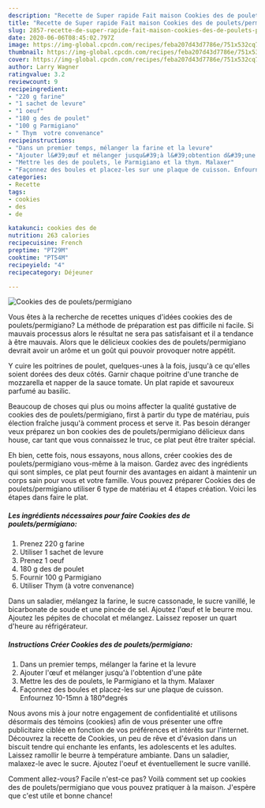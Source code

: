 ```yaml
---
description: "Recette de Super rapide Fait maison Cookies des de poulets/permigiano"
title: "Recette de Super rapide Fait maison Cookies des de poulets/permigiano"
slug: 2857-recette-de-super-rapide-fait-maison-cookies-des-de-poulets-permigiano
date: 2020-06-06T08:45:02.797Z
image: https://img-global.cpcdn.com/recipes/feba207d43d7786e/751x532cq70/cookies-des-de-pouletspermigiano-photo-principale-de-la-recette.jpg
thumbnail: https://img-global.cpcdn.com/recipes/feba207d43d7786e/751x532cq70/cookies-des-de-pouletspermigiano-photo-principale-de-la-recette.jpg
cover: https://img-global.cpcdn.com/recipes/feba207d43d7786e/751x532cq70/cookies-des-de-pouletspermigiano-photo-principale-de-la-recette.jpg
author: Larry Wagner
ratingvalue: 3.2
reviewcount: 9
recipeingredient:
- "220 g farine"
- "1 sachet de levure"
- "1 oeuf"
- "180 g des de poulet"
- "100 g Parmigiano"
- " Thym  votre convenance"
recipeinstructions:
- "Dans un premier temps, mélanger la farine et la levure"
- "Ajouter l&#39;œuf et mélanger jusqu&#39;à l&#39;obtention d&#39;une pâte"
- "Mettre les des de poulets, le Parmigiano et la thym. Malaxer"
- "Façonnez des boules et placez-les sur une plaque de cuisson. Enfournez 10-15mn à 180°degrés"
categories:
- Recette
tags:
- cookies
- des
- de

katakunci: cookies des de 
nutrition: 263 calories
recipecuisine: French
preptime: "PT29M"
cooktime: "PT54M"
recipeyield: "4"
recipecategory: Déjeuner

---
```



![Cookies des de poulets/permigiano](https://img-global.cpcdn.com/recipes/feba207d43d7786e/751x532cq70/cookies-des-de-pouletspermigiano-photo-principale-de-la-recette.jpg)

Vous êtes à la recherche de recettes uniques d'idées cookies des de poulets/permigiano? La méthode de préparation est pas difficile ni facile. Si mauvais processus alors le résultat ne sera pas satisfaisant et il a tendance à être mauvais. Alors que le délicieux cookies des de poulets/permigiano devrait avoir un arôme et un goût qui pouvoir provoquer notre appétit.

Y cuire les poitrines de poulet, quelques-unes à la fois, jusqu&#39;à ce qu&#39;elles soient dorées des deux côtés. Garnir chaque poitrine d&#39;une tranche de mozzarella et napper de la sauce tomate. Un plat rapide et savoureux parfumé au basilic.

Beaucoup de choses qui plus ou moins affecter la qualité gustative de cookies des de poulets/permigiano, first à partir du type de matériau, puis élection fraîche jusqu'à comment process et serve it. Pas besoin déranger veux préparez un bon cookies des de poulets/permigiano délicieux dans house, car tant que vous connaissez le truc, ce plat peut être traiter spécial.


Eh bien, cette fois, nous essayons, nous allons, créer cookies des de poulets/permigiano vous-même à la maison. Gardez avec des ingrédients qui sont simples, ce plat peut fournir des avantages en aidant à maintenir un corps sain pour vous et votre famille. Vous pouvez préparer Cookies des de poulets/permigiano utiliser 6 type de matériau et 4 étapes création. Voici les étapes dans faire le plat.

<!--inarticleads1-->

##### Les ingrédients nécessaires pour faire Cookies des de poulets/permigiano:

1. Prenez 220 g farine
1. Utiliser 1 sachet de levure
1. Prenez 1 oeuf
1.  180 g des de poulet
1. Fournir 100 g Parmigiano
1. Utiliser  Thym (à votre convenance)


Dans un saladier, mélangez la farine, le sucre cassonade, le sucre vanillé, le bicarbonate de soude et une pincée de sel. Ajoutez l&#39;œuf et le beurre mou. Ajoutez les pépites de chocolat et mélangez. Laissez reposer un quart d&#39;heure au réfrigérateur. 

<!--inarticleads2-->

##### Instructions Créer Cookies des de poulets/permigiano:

1. Dans un premier temps, mélanger la farine et la levure
1. Ajouter l&#39;œuf et mélanger jusqu&#39;à l&#39;obtention d&#39;une pâte
1. Mettre les des de poulets, le Parmigiano et la thym. Malaxer
1. Façonnez des boules et placez-les sur une plaque de cuisson. Enfournez 10-15mn à 180°degrés


Nous avons mis à jour notre engagement de confidentialité et utilisons désormais des témoins (cookies) afin de vous présenter une offre publicitaire ciblée en fonction de vos préférences et intérêts sur l&#39;internet. Découvrez la recette de Cookies, un peu de rêve et d&#39;évasion dans un biscuit tendre qui enchante les enfants, les adolescents et les adultes. Laissez ramollir le beurre à température ambiante. Dans un saladier, malaxez-le avec le sucre. Ajoutez l&#39;oeuf et éventuellement le sucre vanillé. 


Comment allez-vous? Facile n'est-ce pas? Voilà comment set up cookies des de poulets/permigiano que vous pouvez pratiquer à la maison. J'espère que c'est utile et bonne chance!

